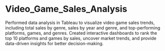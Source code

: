 # Video_Game_Sales_Analysis

Performed data analysis in Tableau to visualize video game sales trends, including total sales by genre, sales by year and genre, and top-performing platforms, games, and genres. Created interactive dashboards to rank the top 10 platforms and games by sales, uncover market trends, and provide data-driven insights for better decision-making.
